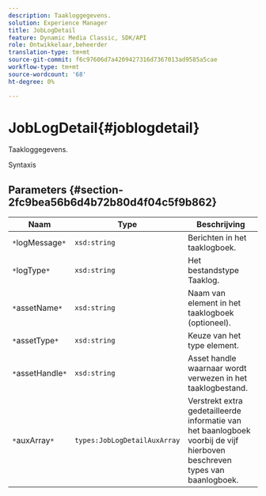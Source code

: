 ```yaml
---
description: Taakloggegevens.
solution: Experience Manager
title: JobLogDetail
feature: Dynamic Media Classic, SDK/API
role: Ontwikkelaar,beheerder
translation-type: tm+mt
source-git-commit: f6c97606d7a4209427316d7367013ad9585a5cae
workflow-type: tm+mt
source-wordcount: '68'
ht-degree: 0%

---
```



# JobLogDetail{#joblogdetail}

Taakloggegevens.

Syntaxis

## Parameters {#section-2fc9bea56b6d4b72b80d4f04c5f9b862}

| Naam | Type | Beschrijving |
|---|---|---|
| `*`logMessage`*` | `xsd:string` | Berichten in het taaklogboek. |
| `*`logType`*` | `xsd:string` | Het bestandstype Taaklog. |
| `*`assetName`*` | `xsd:string` | Naam van element in het taaklogboek (optioneel). |
| `*`assetType`*` | `xsd:string` | Keuze van het type element. |
| `*`assetHandle`*` | `xsd:string` | Asset handle waarnaar wordt verwezen in het taaklogbestand. |
| `*`auxArray`*` | `types:JobLogDetailAuxArray` | Verstrekt extra gedetailleerde informatie van het baanlogboek voorbij de vijf hierboven beschreven types van baanlogboek. |

